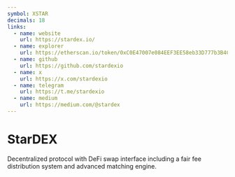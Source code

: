 ```yaml
---
symbol: XSTAR
decimals: 18
links:
  - name: website
    url: https://stardex.io/
  - name: explorer
    url: https://etherscan.io/token/0xC0E47007e084EEF3EE58eb33D777b3B4Ca98622f
  - name: github
    url: https://github.com/stardexio
  - name: x
    url: https://x.com/stardexio
  - name: telegram
    url: https://t.me/stardexio
  - name: medium
    url: https://medium.com/@stardex
---
```


# StarDEX

Decentralized protocol with DeFi swap interface including a fair fee distribution system and advanced matching engine.

